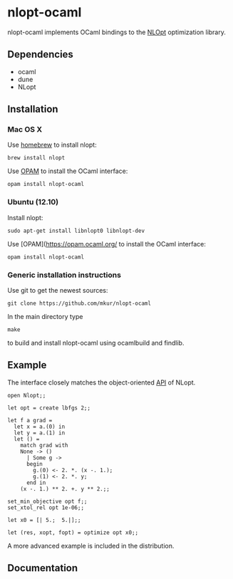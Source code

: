 # nlopt-ocaml

nlopt-ocaml implements OCaml bindings to the [NLOpt](http://ab-initio.mit.edu/wiki/index.php/NLopt) optimization library. 

## Dependencies

* ocaml
* dune
* NLopt 

## Installation

### Mac OS X

Use [homebrew](http://mxcl.github.com/homebrew/) to install nlopt:

	brew install nlopt
	
Use [OPAM](https://opam.ocaml.org/) to install the OCaml interface:

	opam install nlopt-ocaml

### Ubuntu (12.10)

Install nlopt:

	sudo apt-get install libnlopt0 libnlopt-dev
	
Use [OPAM](https://opam.ocaml.org/ to install the OCaml interface:

	opam install nlopt-ocaml

### Generic installation instructions

Use git to get the newest sources:

	git clone https://github.com/mkur/nlopt-ocaml

In the main directory type

	make 
		
to build and install nlopt-ocaml using ocamlbuild and findlib.

## Example

The interface closely matches the object-oriented [API](http://ab-initio.mit.edu/wiki/index.php/NLopt_Reference) of NLopt. 

	open Nlopt;;
	
	let opt = create lbfgs 2;;
	
	let f a grad = 					
	  let x = a.(0) in
	  let y = a.(1) in
	  let () =
	    match grad with
		None -> ()
	      | Some g ->
		  begin  
		    g.(0) <- 2. *. (x -. 1.);
		    g.(1) <- 2. *. y;
		  end in
	    (x -. 1.) ** 2. +. y ** 2.;;
	
	set_min_objective opt f;;
	set_xtol_rel opt 1e-06;;
	
	let x0 = [| 5.;  5.|];;
	
	let (res, xopt, fopt) = optimize opt x0;;
	


A more advanced example is included in the distribution.

## Documentation




